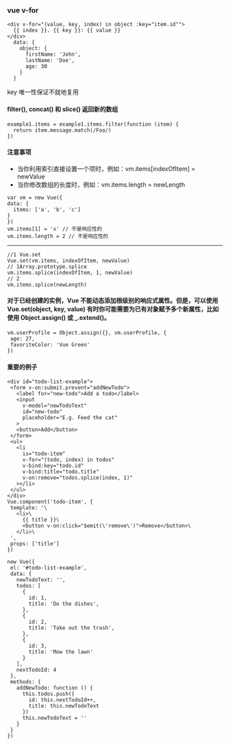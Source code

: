 ### vue v-for
```
<div v-for="(value, key, index) in object :key="item.id"">
  {{ index }}. {{ key }}: {{ value }}
</div>
  data: {
    object: {
      firstName: 'John',
      lastName: 'Doe',
      age: 30
    }
  }
```
 key 唯一性保证不就地复用

#### filter(), concat() 和 slice() 返回新的数组
```
example1.items = example1.items.filter(function (item) {
  return item.message.match(/Foo/)
})
```
#### 注意事项
  * 当你利用索引直接设置一个项时，例如：vm.items[indexOfItem] = newValue
  * 当你修改数组的长度时，例如：vm.items.length = newLength
  ```
  var vm = new Vue({
  data: {
    items: ['a', 'b', 'c']
  }
})
vm.items[1] = 'x' // 不是响应性的
vm.items.length = 2 // 不是响应性的
  ```
  ***
  ```
  //1 Vue.set
Vue.set(vm.items, indexOfItem, newValue)
// 1Array.prototype.splice
vm.items.splice(indexOfItem, 1, newValue)
// 2
vm.items.splice(newLength)
  ```
 #### 对于已经创建的实例，Vue 不能动态添加根级别的响应式属性。但是，可以使用 Vue.set(object, key, value) 有时你可能需要为已有对象赋予多个新属性，比如使用 Object.assign() 或 _.extend()。
 ```
 vm.userProfile = Object.assign({}, vm.userProfile, {
  age: 27,
  favoriteColor: 'Vue Green'
})
 ```
 
 #### 重要的例子
 ```
 <div id="todo-list-example">
  <form v-on:submit.prevent="addNewTodo">
    <label for="new-todo">Add a todo</label>
    <input
      v-model="newTodoText"
      id="new-todo"
      placeholder="E.g. Feed the cat"
    >
    <button>Add</button>
  </form>
  <ul>
    <li
      is="todo-item"
      v-for="(todo, index) in todos"
      v-bind:key="todo.id"
      v-bind:title="todo.title"
      v-on:remove="todos.splice(index, 1)"
    ></li>
  </ul>
</div>
 Vue.component('todo-item', {
  template: '\
    <li>\
      {{ title }}\
      <button v-on:click="$emit(\'remove\')">Remove</button>\
    </li>\
  ',
  props: ['title']
})

new Vue({
  el: '#todo-list-example',
  data: {
    newTodoText: '',
    todos: [
      {
        id: 1,
        title: 'Do the dishes',
      },
      {
        id: 2,
        title: 'Take out the trash',
      },
      {
        id: 3,
        title: 'Mow the lawn'
      }
    ],
    nextTodoId: 4
  },
  methods: {
    addNewTodo: function () {
      this.todos.push({
        id: this.nextTodoId++,
        title: this.newTodoText
      })
      this.newTodoText = ''
    }
  }
})
 ```
  
